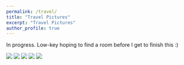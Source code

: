 ```yaml
---
permalink: /travel/
title: "Travel Pictures"
excerpt: "Travel Pictures"
author_profile: true
---
```


In progress. Low-key hoping to find a room before I get to finish this :)

<img src="{{ '/images/yazd.jpg' | file_img_url: '2048x2048' }}" />
<img src="{{ '/images/karnataka.jpg' | file_img_url: '2048x2048' }}" />
<img src="{{ '/images/goa.jpg' | file_img_url: '2048x2048' }}" />
<img src="{{ '/images/nantou.jpg' | file_img_url: '2048x2048' }}" />
<img src="{{ '/images/nemrut.jpg' | file_img_url: '2048x2048' }}" />
